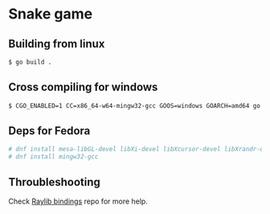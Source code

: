 # Snake game

## Building from linux
```bash
$ go build .
```

## Cross compiling for windows 
```bash
$ CGO_ENABLED=1 CC=x86_64-w64-mingw32-gcc GOOS=windows GOARCH=amd64 go build -ldflags "-s -w" .
```

## Deps for Fedora

```bash
# dnf install mesa-libGL-devel libXi-devel libXcursor-devel libXrandr-devel libXinerama-devel wayland-devel libxkbcommon-devel
# dnf install mingw32-gcc
```

## Throubleshooting
Check [Raylib bindings](https://github.com/gen2brain/raylib-go) repo for more help.

